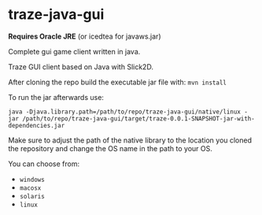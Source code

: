 # traze-java-gui

**Requires Oracle JRE**
(or icedtea for javaws.jar)

Complete gui game client written in java.

Traze GUI client based on Java with Slick2D.

After cloning the repo build the executable jar file with:
`mvn install`
  
To run the jar afterwards use:  
  
```
java -Djava.library.path=/path/to/repo/traze-java-gui/native/linux -jar /path/to/repo/traze-java-gui/target/traze-0.0.1-SNAPSHOT-jar-with-dependencies.jar
```

Make sure to adjust the path of the native library to the location you cloned the repository and change the OS name in the path to your OS.

You can choose from:
- `windows`
- `macosx`
- `solaris`
- `linux`
